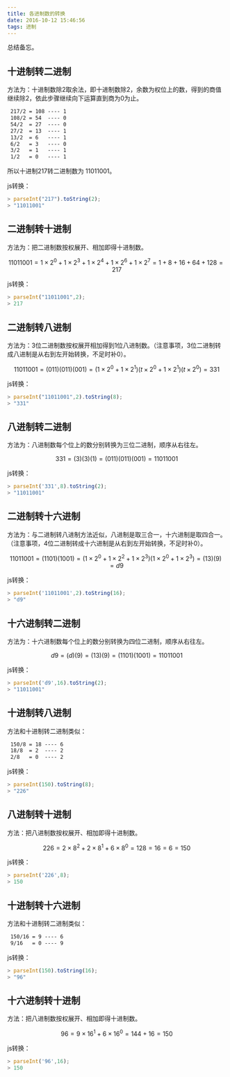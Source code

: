 ```yaml
---
title: 各进制数的转换
date: 2016-10-12 15:46:56
tags: 进制
---
```

总结备忘。
## 十进制转二进制    
方法为：十进制数除2取余法，即十进制数除2，余数为权位上的数，得到的商值继续除2，依此步骤继续向下运算直到商为0为止。
```xml
 217/2 = 108 ---- 1
 108/2 = 54  ---- 0
 54/2  = 27  ---- 0
 27/2  = 13  ---- 1
 13/2  = 6   ---- 1
 6/2   = 3   ---- 0
 3/2   = 1   ---- 1
 1/2   = 0   ---- 1
```
所以十进制217转二进制数为 11011001。
<!--more-->

js转换：
```javascript
> parseInt("217").toString(2);
> "11011001"
```
## 二进制转十进制
方法为：把二进制数按权展开、相加即得十进制数。

$$ 11011001=1\times2^0+1\times2^3+1\times2^4+1\times2^6+1\times2^7=1+8+16+64+128=217 $$

js转换：
```javascript
> parseInt("11011001",2);
> 217
```
## 二进制转八进制
方法为：3位二进制数按权展开相加得到1位八进制数。（注意事项，3位二进制转成八进制是从右到左开始转换，不足时补0）。


$$ 11011001=(011)(011)(001)=(1\times2^0+1\times2^1)(t\times2^0+1\times2^1)(t\times2^0)=331 $$
 
js转换：
```javascript
> parseInt("11011001",2).toString(8);
> "331"
```
## 八进制转二进制
方法为：八进制数每个位上的数分别转换为三位二进制，顺序从右往左。

$$ 331=(3)(3)(1)=(011)(011)(001)=11011001 $$

js转换：
```javascript
> parseInt('331',8).toString(2);
> "11011001"
```
## 二进制转十六进制
方法为：与二进制转八进制方法近似，八进制是取三合一，十六进制是取四合一。（注意事项，4位二进制转成十六进制是从右到左开始转换，不足时补0）。

$$ 11011001=(1101)(1001)=(1\times2^0+1\times2^2+1\times2^3)(1\times2^0+1\times2^3)=(13)(9)=d9 $$

js转换：
```javascript
> parseInt('11011001',2).toString(16);
> "d9"
```
## 十六进制转二进制
方法为：十六进制数每个位上的数分别转换为四位二进制，顺序从右往左。

$$ d9=(d)(9)=(13)(9)=(1101)(1001)=11011001 $$

js转换：
```javascript
> parseInt('d9',16).toString(2);
> "11011001"
```
## 十进制转八进制
方法和十进制转二进制类似：
```xml
 150/8 = 18 ---- 6
 18/8  = 2  ---- 2
 2/8   = 0  ---- 2
```
js转换：
```javascript
> parseInt(150).toString(8);
> "226"
```
## 八进制转十进制
方法：把八进制数按权展开、相加即得十进制数。 

$$ 226=2\times8^2+2\times8^1+6\times8^0=128=16=6=150 $$


js转换：
```javascript
> parseInt('226',8);
> 150
```
## 十进制转十六进制
方法和十进制转二进制类似：
```xml
 150/16 = 9 ---- 6
 9/16   = 0 ---- 9
```

js转换：
```javascript
> parseInt(150).toString(16);
> "96"
```
## 十六进制转十进制
方法：把八进制数按权展开、相加即得十进制数。

$$ 96=9\times16^1+6\times16^0=144+16=150 $$


js转换：
```javascript
> parseInt('96',16);
> 150  
```  